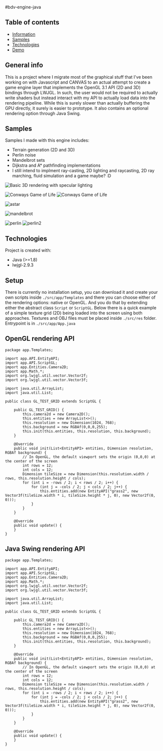 #bdv-engine-java

## Table of contents
* [Information](#general-info)
* [Samples](#samples)
* [Technologies](#technologies)
* [Demo](#setup)

## General info
This is a project where I migrate most of the graphical stuff that I've been working on with Javascript and CANVAS to an actual attempt to create a game engine layer that implements the OpenGL 3.1 API (2D and 3D) bindings through LWJGL. In such, the user would not be required to actually write shaders but instead interact with my API to actually load data into the rendering pipeline. While this is surely slower than actually buffering the GPU directly, it surely is easier to prototype. It also contains an optional rendering option through Java Swing.

## Samples
Samples I made with this engine includes:

- Terrain generation (2D and 3D)
- Perlin noise
- Mandelbrot sets
- Dijkstra and A* pathfinding implementations
- I still intend to implment ray-casting, 2D lighting and raycasting, 2D ray marching, fluid simulation and a game maybe? :D

![Basic 3D rendering with specular lighting](./samples/basic.gif)

![Conways Game of Life](./samples/conways.gif)
![Conways Game of Life](./samples/conways2.gif)

![astar](./samples/astar.gif)

![mandelbrot](./samples/mandelbrot.gif)

![perlin](./samples/perlin.PNG)
![perlin2](./samples/perlin2.gif)



	
## Technologies
Project is created with:
* Java (>=1.8)
* lwjgl-2.9.3
	
## Setup
There is currently no installation setup, you can download it  and create your own scripts inside  ``./src/app/Templates`` and there you can choose either of the rendering options: native or OpenGL. And you do that by extending either the abstract class `Script` or `ScriptGL`. Below there is a quick example of a simple texture grid (2D) being loaded into the screen using both approaches. Textures and OBJ files must be placed inside `./src/res` folder. Entrypoint is in `./src/app/App.java`

## OpenGL rendering API
```
package app.Templates;

import app.API.EntityAPI;
import app.API.ScriptGL;
import app.Entities.Camera2D;
import app.Math.*;
import org.lwjgl.util.vector.Vector2f;
import org.lwjgl.util.vector.Vector3f;

import java.util.ArrayList;
import java.util.List;

public class GL_TEST_GRID extends ScriptGL {

    public GL_TEST_GRID() {
        this.camera2d = new Camera2D();
        this.entities = new ArrayList<>();
        this.resolution = new Dimension(1024, 768);
        this.background = new RGBAf(0,0,0,255);
        this.init(this.entities, this.resolution, this.background);
    }

    @Override
    public void init(List<EntityAPI> entities, Dimension resolution, RGBAf background) {
        // In OpenGL, the default viewport sets the origin (0,0,0) at the center of the screen
        int rows = 12;
        int cols = 12;
        Dimension tileSize = new Dimension(this.resolution.width / rows, this.resolution.height / cols);
        for (int i = -rows / 2; i < rows / 2; i++) {
            for (int j = -cols / 2; j < cols / 2; j++) {
                this.entities.add(new EntityAPI("grass2", new Vector3f(tileSize.width * i, tileSize.height * j, 0), new Vector2f(0, 0)));
            }
        }
    }

    @Override
    public void update() {
    }
}

```

## Java Swing rendering API

```
package app.Templates;

import app.API.EntityAPI;
import app.API.ScriptGL;
import app.Entities.Camera2D;
import app.Math.*;
import org.lwjgl.util.vector.Vector2f;
import org.lwjgl.util.vector.Vector3f;

import java.util.ArrayList;
import java.util.List;

public class GL_TEST_GRID extends ScriptGL {

    public GL_TEST_GRID() {
        this.camera2d = new Camera2D();
        this.entities = new ArrayList<>();
        this.resolution = new Dimension(1024, 768);
        this.background = new RGBAf(0,0,0,255);
        this.init(this.entities, this.resolution, this.background);
    }

    @Override
    public void init(List<EntityAPI> entities, Dimension resolution, RGBAf background) {
        // In OpenGL, the default viewport sets the origin (0,0,0) at the center of the screen
        int rows = 12;
        int cols = 12;
        Dimension tileSize = new Dimension(this.resolution.width / rows, this.resolution.height / cols);
        for (int i = -rows / 2; i < rows / 2; i++) {
            for (int j = -cols / 2; j < cols / 2; j++) {
                this.entities.add(new EntityAPI("grass2", new Vector3f(tileSize.width * i, tileSize.height * j, 0), new Vector2f(0, 0)));
            }
        }
    }

    @Override
    public void update() {
    }
}

```